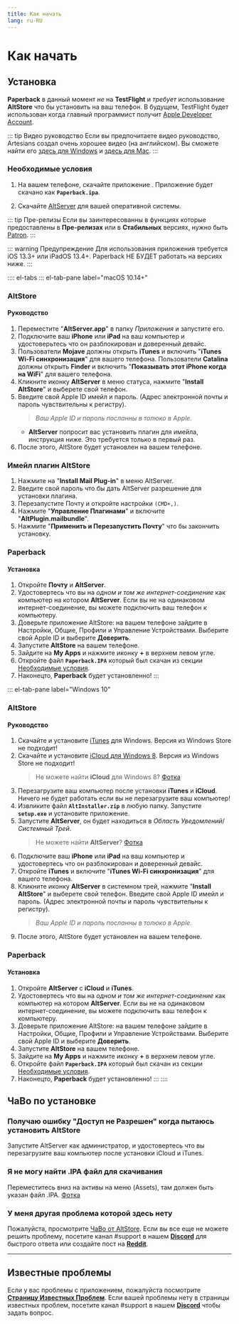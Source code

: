 ```yaml
---
title: Как начать
lang: ru-RU
---
```


# Как начать

## Установка
**Paperback** в данный момент _не_ на **TestFlight** и _требует_ использование **AltStore** что бы установить на ваш телефон. В будущем, TestFlight будет использован когда главный программист получит [Apple Developer Account](https://developer.apple.com/programs/).

::: tip Видео руководство
 Если вы предпочитаете видео руководство, Artesians создал очень хорошее видео (на английском). Вы сможете найти его [здесь для Windows](https://www.youtube.com/watch?v=n1KRwsxNiWY) и [здесь для Mac](https://www.youtube.com/watch?v=CjPjsF4yJ0M).
:::

### Необходимые условия
1. На вашем телефоне, скачайте приложение <Download text="отсюда"/>. Приложение будет скачано как **`Paperback.ipa`**.
	
1. Скачайте [AltServer](https://altstore.io/) для вашей оперативной системы.

::: tip Пре-релизы
 Если вы заинтересованны в функциях которые предоставлены в **Пре-релизах** или в **Стабильных** версиях, нужно быть [Patron](https://www.patreon.com/FaizanDurrani).
:::

::: warning Предупреждение
 Для использования приложения требуется iOS 13.3+ или iPadOS 13.4+. Paperback НЕ БУДЕТ работать на версиях ниже.
:::

:::: el-tabs
::: el-tab-pane label="macOS 10.14+"
### AltStore
#### Руководство
1. Переместите "**AltServer.app**" в папку *Приложения* и запустите его.
1. Подключите ваш **iPhone** или **iPad** на ваш компьютер и удостоверьтесь что он разблокирован и доверенный девайс.
1. Пользователи **Mojave** должны открыть **iTunes** и включить "**iTunes Wi-Fi синхронизация**" для вашего телефона.
   Пользователи **Catalina** должны открыть **Finder** и включить "**Показывать этот iPhone когда на WiFi**" для вашего телефона.
1. Кликните иконку **AltServer** в меню статуса, нажмите "**Install AltStore**" и выберете свой телефон.
1. Введите свой Apple ID имейл и пароль. (Адрес электронной почты и пароль чувствительны к регистру).
	> *Ваш Apple ID и пароль посланны в толюко в Apple.*
	- **AltServer** попросит вас установить плагин для имейла, инструкция ниже. Это требуется только в первый раз.
2. После этого, AltStore будет установлен на вашем телефоне.
 
 
### Имейл плагин AltStore
1. Нажмите на "**Install Mail Plug-in**" в меню AltServer.
1. Введите свой пароль что бы дать AltServer разрешение для установки плагина.
1. Перезапустите Почту и откройте настройки `(CMD+,)`.
1. Нажмите "**Управление Плагинами**" и включите "**AltPlugin.mailbundle**".
1. Нажмите "**Применить и Перезапустить Почту**" что бы закончить установку.
 
### Paperback
#### Установка 
1. Откройте **Почту** и **AltServer**.
1. Удостовертесь что вы на _одном и том же интернет-соединение_ как компьютер на котором **AltServer**. Если вы не на одинаковом интернет-соединение, вы можете подключить ваш телефон к компьютеру.
1. Доверьте приложение AltStore: на вашем телефоне зайдите в Настройки, Общие, Профили и Управление Устройствами. Выберите свой Apple ID и выберите **Доверить**.
1. Запустите **AltStore** на вашем телефоне.
1. Зайдите на **My Apps** и нажмите иконку **+** в верхнем левом угле.
1. Откройте файл **`Paperback.IPA`** который был скачан из секции [Необходимые условия](/ru/help/guides/getting-started/#необходимые_условия).
1. Наконецто, **Paperback** будет установленно!
:::
 
::: el-tab-pane label="Windows 10"
### AltStore
#### Руководство
1. Скачайте и установите [iTunes](https://www.apple.com/itunes/download/win64) для Windows.
   <el-tag type="warning">Версия из Windows Store не подходит!</el-tag>
1. Скачайте и установите [iCloud для Windows 8](https://support.apple.com/en-us/HT204283).
   <el-tag type="warning">Версия из Windows Store не подходит!</el-tag>
	> Не можете найти **iCloud** для Windows 8? [Фотка](https://imgur.com/a/7zfhnFn)
1. Перезагрузите ваш компьютер после установки **iTunes** и **iCloud**.
	 <el-tag type="warning">Ничего не будет работать если вы не перезагрузите ваш компьютер!</el-tag>
1. Извликите файл **`AltInstaller.zip`** в любую папку. Запустите **`setup.exe`** и установите приложение.
1. Запустите **AltServer**, он будет находиться в *Область Уведомлений*/*Системный Трей*.
	> Не можете найти **AltServer**? [Фотка](https://imgur.com/a/rSagfh2)
1. Подключите ваш **iPhone** или **iPad** на ваш компьютер и удостовертесь что он разблокирован и доверенный девайс.
1. Откройте **iTunes** и включите "**iTunes Wi-Fi синхронизация**" для вашего телефона.
1. Кликните иконку **AltServer** в системном трей, нажмите "**Install AltStore**" и выберете свой телефон.
Введите свой Apple ID имейл и пароль. (Адрес электронной почты и пароль чувствительны к регистру).
	> *Ваш Apple ID и пароль посланны в толюко в Apple.*
2. После этого, AltStore будет установлен на вашем телефоне.
 
### Paperback
#### Установка 
1. Откройте **AltServer** с **iCloud** и **iTunes**.
1. Удостовертесь что вы на _одном и том же интернет-соединение_ как компьютер на котором **AltServer**. Если вы не на одинаковом интернет-соединение, вы можете подключить ваш телефон к компьютеру.
1. Доверьте приложение AltStore: на вашем телефоне зайдите в Настройки, Общие, Профили и Управление Устройствами. Выберите свой Apple ID и выберите **Доверить**.
1. Запустите **AltStore** на вашем телефоне.
1. Зайдите на **My Apps** и нажмите иконку **+** в верхнем левом угле.
1. Откройте файл **`Paperback.IPA`** который был скачан из секции [Необходимые условия](/ru/help/guides/getting-started/#необходимые_условия).
1. Наконецто, **Paperback** будет установленно!
:::
::::
 
## ЧаВо по установке
### Получаю ошибку "Доступ не Разрешен" когда пытаюсь установить AltStore
Запустите AltServer как администратор, и удостовертесь что вы перезагрузите ваш компьютер после установки iCloud и iTunes.
 
### Я не могу найти .IPA файл для скачивания
Переместитесь вниз на активы на меню (Assets), там должен быть указан файл .IPA. [Фотка](https://imgur.com/a/onrwNC8)
 
### У меня другая проблема которой здесь нету
Пожалуйста, просмотрите [ЧаВо от AltStore](https://altstore.io/faq/). Если вы все еще не можете решить проблему, посетите канал #support в нашем **[Discord](https://discord.gg/Ny83JV3)** для быстрого ответа или создайте пост на **[Reddit](https://www.reddit.com/r/Paperback/)**.
 
---
 
## Известные проблемы 
Если у вас проблемы с приложением, пожалуйста посмотрите **[Страницу Известных Проблем](/ru/help/faq/#troubleshooting)**. Если вашей проблемы нету в страницы известных проблем, посетите канал #support в нашем **[Discord](https://discord.gg/Ny83JV3)** чтобы задать вопрос.